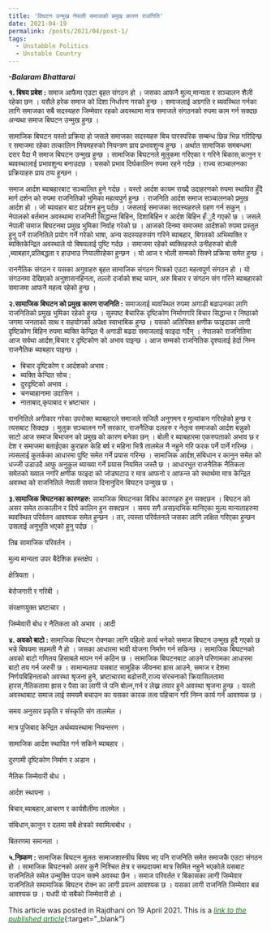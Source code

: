 ```yaml
---
title: 'विघटन उन्मुख नेपाली समाजको प्रमुख कारण राजनिति'
date: 2021-04-19
permalink: /posts/2021/04/post-1/
tags:
  - Unstabble Politics
  - Unstable Country
---
```

**_-Balaram Bhattarai_**

**१. बिषय प्रबेश :** समाज आफैमा एउटा बृहत संगठन हो । जसका आफनै मुल्य,मान्यता र सञ्चालन शैली रहेका छन । यसैले हरेक समाज को दिशा निर्धारण गरको हुन्छ । समाजलाई अग्रगति र ब्यवस्थित गर्नका लागि समाजका सबै सदस्यहरु जिम्मेवार रहको अवस्थामा मात्र समाजले संगठनको रुपमा काम गर्न सक्दछ अन्यथा समाज बिघटन उन्मुख हुन्छ ।

सामाजिक बिघटन यस्तो प्रक्रिया हो जसले समाजका सदस्यहरु बिच पारस्परिक सम्बन्ध छिन्न भिन्न गरिदिन्छ र समाजमा रहेका तत्कालिन नियमहरुको नियन्त्रण प्राय प्रभावशुन्य हुन्छ । अर्थात सामाजिक समबन्धमा दरार पैदा भै समाज बिघटन उन्मुख हुन्छ । सामाजिक बिघटनले मुलुकमा गरिएका र गरिने बिकास,कानुन र ब्यवस्थालाई प्रभावशुन्य बनाउदछ । यसको प्रभाव दिर्घकालिन रुपमा रहने गर्दछ । राज्य सञ्चालनका प्रक्रियाहरु प्राय ठप्प हुन्छन ।

समाज आर्दश ब्याबहारबाट सञ्चालित हुने गर्दछ । यस्तो आर्दश कायम राख्दै उदाहरणको रुपमा स्थापित हुँदै मार्ग दर्शन को रुपमा राजनितिको भुमिका महत्वपुर्ण हुन्छ । राजनिति आर्दश समाज सञ्चालनको प्रमुख आर्दश हो । जो ब्यावहार बाट प्रर्दशन हुनु पर्दछ । जसलाई समाजका सदस्यहरुले ग्रहण गर्न सकुन् । नेपालको बर्तमान अवस्थामा राजनिती सिद्धान्त बिहिन, दिशाबिहिन र आर्दश बिहिन हँुदै गएको छ । जसले नेपाली समाज बिघटनमा प्रमुख भुमिका निर्वाह गरेको छ । आजको दिनमा समाजमा आर्दशको रुपमा प्रस्तुत हुनु पर्ने राजनितिले प्रयोग गर्ने गरेको भाषा, अन्य सदस्यहरुसंग गरिने ब्याबहार, बिगतको अभिब्यक्ति र ब्यक्तिकेन्द्रित अवस्थाले यो बिषयलाई पुष्टि गर्दछ । समाजमा रहेको ब्यक्तिहरुले उनीहरुको बोली ,ब्याबहार,प्रतिबद्धता र हाउभाउ नियालीरहेका हुन्छन । यो आज र भोली सम्मको सिक्ने प्रक्रिया समेत हुन्छ ।

राननैतिक संगठन र यसका अगुवाहरु बृहत सामाजिक संगठन भित्रको एउटा महत्वपुर्ण संगठन हो । यो संगठनमा देखिएको अनुशासनहिनता, तल्लो दर्जाको शब्द चयन, अरु बिचार र संगठन संग गरिने ब्याबहारको समाजमा आफनै महत्व रहेको हुन्छ ।

**२.सामाजिक बिघटन को प्रमुख कारण राजनिति :** समाजलाई ब्यवस्थित रुपमा अगाडी बढाउनका लागि राजनितिको प्रमुख भुमिका रहेको हुन्छ । सुस्पष्ट बैचारिक दृष्टिकोण निर्माणगरि बिचार सिद्धान्त र निष्ठाको जगमा जनताको साथ र सहयोगको अपेक्षा स्वाभाबिक हुन्छ । यसको अतिरिक्त क्षणीक फाइदाका लागी दृष्टिकोण बिहिन रुपमा ब्यक्ति केन्द्रित भै अगाडी बढदा समाजलाई फाइदा गर्दैन् । नेपालको राजनितिमा आज सर्वथा आर्दश,बिचार र दृष्टिकोण को अभाव पाइन्छ । आज सम्मको राजनितिक दृश्यलाई हेर्दा निम्न राजनैतिक ब्याबहार पाइन्छ ।

* बिचार दृष्टिकोण र आर्दशको अभाव :
* ब्यक्ति केन्दित सोच :
* दुरदृष्टिको अभाव ।
* चनचाहानामा उदासिन ।
* नाताबाद,कृपाबाद र भ्रष्टाचार ।

राननितिले अगीकार गरेका उपरोक्त ब्याबहारले समाजले सजिलै अनुगमन र मुल्यांकन गरिरहेको हुन्छ र त्यसबाट सिक्दछ । मुलुक सञ्चालन गर्ने सरकार, राजनैतिक दलहरु र नेतृत्व समाजको आर्दश बन्नुको साटो आज समाज बिभाजन को प्रमुख को कारण बनेका छन् । बोली र ब्याबहारमा एकरुपताको अभाव छ र देश र समाजमा बताईएका कुराहरु केहि बर्ष र महिना भित्रै तालमेल नै नहुने गरि फरक पर्ने पार्ने गरिन्छ । त्यसलाई कुतर्कका आधारमा पुष्टि समेत गर्ने प्रयास गरिन्छ । सामाजिक आर्दश,संबिधान र कानुन समेत को धज्जी उडाउदै आफु अनुकुल ब्याख्या गर्ने प्रयास नियमित जस्तै छ । आधारभुत राजनैतिक नैतिकता समेतको ख्याल नगरि क्षणीक फाइदा को जोडघटाउ र मात्र आफनो र आफन्त को स्थार्थमा मात्र केन्द्रित अवस्था को राजनितिले नेपाली समाज दिनानुदिन बिघटन उन्मुख छ ।

**३.सामाजिक बिघटनका कारणहरु:** सामाजिक बिघटनका बिबिध कारणहरु हुन सक्दछन । बिघटन को असर समेत तत्कालीन र दिर्घ कालिन हुन सक्दछन । समय सगै असान्र्दभिक मानिएका मुल्य मान्यताहरुमा ब्यवस्थित परिर्वतन आवश्यक समेत हुन्छन । तर, त्यस्ता परिर्वतनले जसका लागि लक्षित गरिएका हुन्छन उसलाई अनुभुति भएको हुनु पर्दछ ।

  तिब्र सामाजिक परिवर्तन ।

 मुल्य मान्यता उपर बैदेशिक हस्तक्षेप ।

 क्षेत्रियता ।

बेरोजगारी र गरिबी ।

संरक्षणयुक्त भ्रष्टाचार ।

 जिम्मेवारी बोध र नैतिकता को अभाव । आदी
 
 **४. अवको बाटो :** सामाजिक बिघटन रोक्नका लागि पहिलो कार्य भनेको समाज बिघटन उन्मुख हुदै गएको छ भन्ने बिषयमा सहमती नै हो । जसका आधारमा भावी योजना निर्माण गर्न सकिन्छ । सामाजिक बिघटनको अवको बाटो गणितय हिसाबले मापन गर्न कठिन छ । सामाजिक बिघटनबाट आउने परिणामका आधारमा बाटो तय गर्न जरुरी छ । सामान्यतया यसबाट सामुहिक जीवनमा ह्रास आउने, समाज र देशमा निर्णयबिहिनताको अवस्था श्रृजना हुने, भ्रष्टाचारमा बढोत्तरी,राज्य संरचनाको क्रियासिलतामा हा्रस,नैतिकतामा ह्रास र पैसा का लागी जे पनि बोल्न,गर्न र लेख्न तयार हुने अवस्था श्रृजना हुन्छ । यस्तो अवस्थाबाट समाज लाई समयमै बचाउन का यसका कारक तत्व पहिचान गरि निम्न कार्य गर्न आवश्यक छ ।

समय अनुसार प्रकृति र संस्कृति संग तालमेल ।

मात्र पुजिबाद केन्द्रित अर्थब्यवस्थामा नियन्तरण ।

सामाजिक आर्दश स्थापित गर्न सकिने ब्याबहार ।

दुरगामी दृष्टिकोण निर्माण र अडान ।

नैतिक जिम्मेवारी बोध ।

आर्दश स्थापना ।

बिचार,ब्याबहार,आचरण र कार्यशैलीमा तालमेल ।

संबिधान,कानुन र दलमा सबै क्षेत्रको स्वामित्वबोध ।

 बितरणमा समानता ।

**५.निष्र्कण :** सामाजिक बिघटन मुलतः सामाजशास्त्रीय बिषय भए पनि राजनिति समेत समाजकै एउटा संगठन हो । सामाजिक बिघटनको असर कुनै निश्चित क्षेत्र र सम्प्रदायमा मात्र सिमित नहुने भएकोले यसबाट राजनितिले समेत उन्मुक्ति पाउन सक्ने अवस्था छैन । समाज परिवर्तत र बिकासका लागी जिम्मेवार राजनितिले समामाजिक बिघटन रोक्न का लागी प्रयत्न आवश्यक छ । यसका लागी राजनिति जिम्मेवार बन्न आवश्यक छ । यधपी यो सबैको जिम्मेवारी हो ।

This article was posted in Rajdhani on 19 April 2021. This is a [<span style="color:green">*link to the published article*</span>](https://rajdhanidaily.com/id/38139/?fbclid=IwAR0nO8EjT5WB5AL_Al53p6uXrrik300m0jcoiMNLYggSJR7GUE2zGCUlnS4){:target="_blank"}
